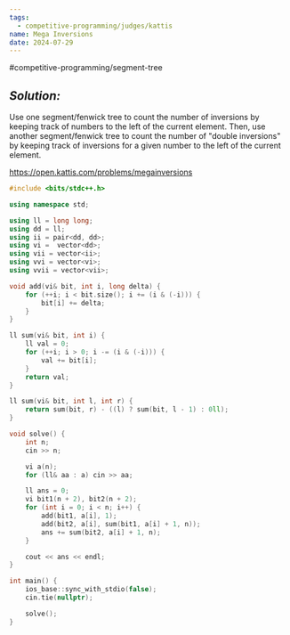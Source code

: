 ```yaml
---
tags:
  - competitive-programming/judges/kattis
name: Mega Inversions
date: 2024-07-29
---
```

#competitive-programming/segment-tree 
## _Solution:_
Use one segment/fenwick tree to count the number of inversions by keeping track of numbers to the left of the current element. Then, use another segment/fenwick tree to count the number of "double inversions" by keeping track of inversions for a given number to the left of the current element.

https://open.kattis.com/problems/megainversions
```cpp
#include <bits/stdc++.h>

using namespace std;

using ll = long long;
using dd = ll;
using ii = pair<dd, dd>;
using vi =  vector<dd>;
using vii = vector<ii>;
using vvi = vector<vi>;
using vvii = vector<vii>;

void add(vi& bit, int i, long delta) {
    for (++i; i < bit.size(); i += (i & (-i))) {
        bit[i] += delta;
    }
}

ll sum(vi& bit, int i) {
    ll val = 0;
    for (++i; i > 0; i -= (i & (-i))) {
        val += bit[i];
    }
    return val;
}

ll sum(vi& bit, int l, int r) {
    return sum(bit, r) - ((l) ? sum(bit, l - 1) : 0ll);
}

void solve() {
    int n;
    cin >> n;

    vi a(n);
    for (ll& aa : a) cin >> aa;

    ll ans = 0;
    vi bit1(n + 2), bit2(n + 2);
    for (int i = 0; i < n; i++) {
        add(bit1, a[i], 1);
        add(bit2, a[i], sum(bit1, a[i] + 1, n));
        ans += sum(bit2, a[i] + 1, n);
    }

    cout << ans << endl;
}

int main() {
    ios_base::sync_with_stdio(false);
    cin.tie(nullptr);

    solve();
}
```